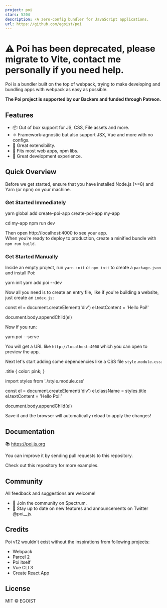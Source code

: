 ```yaml
---
project: poi
stars: 5204
description: ⚡A zero-config bundler for JavaScript applications.
url: https://github.com/egoist/poi
---
```


⚠️ Poi has been deprecated, please migrate to Vite, contact me personally if you need help.
===========================================================================================

  

Poi is a bundler built on the top of webpack, trying to make developing and bundling apps with webpack as easy as possible.

**The Poi project is supported by our Backers and funded through Patreon.**

Features
--------

-   📦 Out of box support for JS, CSS, File assets and more.
-   ⚛ Framework-agnostic but also support JSX, Vue and more with no configs.
-   🔌 Great extensibility.
-   🐙 Fits most web apps, npm libs.
-   🚨 Great development experience.

Quick Overview
--------------

Before we get started, ensure that you have installed Node.js (>=8) and Yarn (or npm) on your machine.

### Get Started Immediately

yarn global add create-poi-app
create-poi-app my-app

cd my-app
npm run dev

Then open http://localhost:4000 to see your app.  
When you’re ready to deploy to production, create a minified bundle with `npm run build`.

### Get Started Manually

Inside an empty project, run `yarn init` or `npm init` to create a `package.json` and install Poi:

yarn init
yarn add poi --dev

Now all you need is to create an entry file, like if you're building a website, just create an `index.js`:

const el \= document.createElement('div')
el.textContent \= 'Hello Poi!'

document.body.appendChild(el)

Now if you run:

yarn poi --serve

You will get a URL like `http://localhost:4000` which you can open to preview the app.

Next let's start adding some dependencies like a CSS file `style.module.css`:

.title {
  color: pink;
}

import styles from './style.module.css'

const el \= document.createElement('div')
el.className \= styles.title
el.textContent \= 'Hello Poi!'

document.body.appendChild(el)

Save it and the browser will automatically reload to apply the changes!

Documentation
-------------

📚 https://poi.js.org

You can improve it by sending pull requests to this repository.

Check out this repository for more examples.

Community
---------

All feedback and suggestions are welcome!

-   💬 Join the community on Spectrum.
-   📣 Stay up to date on new features and announcements on Twitter @poi\_\_js.

Credits
-------

Poi v12 wouldn't exist without the inspirations from following projects:

-   Webpack
-   Parcel 2
-   Poi itself
-   Vue CLI 3
-   Create React App

License
-------

MIT © EGOIST
